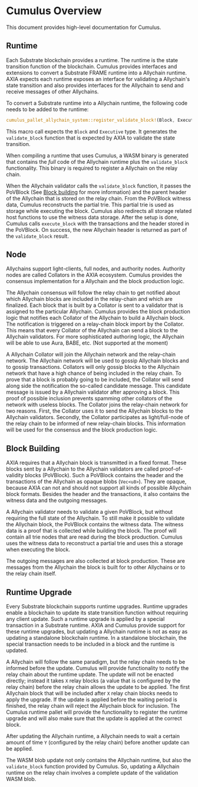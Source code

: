 # Cumulus Overview

This document provides high-level documentation for Cumulus.

## Runtime

Each Substrate blockchain provides a runtime. The runtime is the state transition function of the
blockchain. Cumulus provides interfaces and extensions to convert a Substrate FRAME runtime into a
Allychain runtime. AXIA expects each runtime exposes an interface for validating a
Allychain's state transition and also provides interfaces for the Allychain to send and receive
messages of other Allychains.

To convert a Substrate runtime into a Allychain runtime, the following code needs to be added to the
runtime:
```rust
cumulus_pallet_allychain_system::register_validate_block!(Block, Executive);
```

This macro call expects the `Block` and `Executive` type. It generates the `validate_block` function
that is expected by AXIA to validate the state transition.

When compiling a runtime that uses Cumulus, a WASM binary is generated that contains the *full* code
of the Allychain runtime plus the `validate_block` functionality. This binary is required to
register a Allychain on the relay chain.

When the Allychain validator calls the `validate_block` function, it passes the PoVBlock (See [Block
building](#block-building) for more information) and the parent header of the Allychain that is
stored on the relay chain. From the PoVBlock witness data, Cumulus reconstructs the partial trie.
This partial trie is used as storage while executing the block. Cumulus also redirects all storage
related host functions to use the witness data storage. After the setup is done, Cumulus calls
`execute_block` with the transactions and the header stored in the PoVBlock. On success, the new
Allychain header is returned as part of the `validate_block` result.

## Node

Allychains support light-clients, full nodes, and authority nodes. Authority nodes are called
Collators in the AXIA ecosystem. Cumulus provides the consensus implementation for a
Allychain and the block production logic.

The Allychain consensus will follow the relay chain to get notified about which Allychain blocks are
included in the relay-chain and which are finalized. Each block that is built by a Collator is sent
to a validator that is assigned to the particular Allychain. Cumulus provides the block production
logic that notifies each Collator of the Allychain to build a Allychain block. The
notification is triggered on a relay-chain block import by the Collator. This means that every
Collator of the Allychain can send a block to the Allychain validators. For more sophisticated
authoring logic, the Allychain will be able to use Aura, BABE, etc. (Not supported at the moment)

A Allychain Collator will join the Allychain network and the relay-chain network. The Allychain
network will be used to gossip Allychain blocks and to gossip transactions. Collators will only
gossip blocks to the Allychain network that have a high chance of being included in the relay
chain. To prove that a block is probably going to be included, the Collator will send along side
the notification the so-called candidate message. This candidate message is issued by a Allychain
validator after approving a block. This proof of possible inclusion prevents spamming other collators
of the network with useless blocks.
The Collator joins the relay-chain network for two reasons. First, the Collator uses it to send the
Allychain blocks to the Allychain validators. Secondly, the Collator participates as light/full-node
of the relay chain to be informed of new relay-chain blocks. This information will be used for the
consensus and the block production logic.

## Block Building

AXIA requires that a Allychain block is transmitted in a fixed format. These blocks sent by a
Allychain to the Allychain validators are called proof-of-validity blocks (PoVBlock). Such a
PoVBlock contains the header and the transactions of the Allychain as opaque blobs (`Vec<u8>`). They
are opaque, because AXIA can not and should not support all kinds of possible Allychain block
formats. Besides the header and the transactions, it also contains the witness data and the outgoing
messages.

A Allychain validator needs to validate a given PoVBlock, but without requiring the full state of
the Allychain. To still make it possible to validate the Allychain block, the PoVBlock contains the
witness data. The witness data is a proof that is collected while building the block. The proof will
contain all trie nodes that are read during the block production. Cumulus uses the witness data to
reconstruct a partial trie and uses this a storage when executing the block.

The outgoing messages are also collected at block production. These are messages from the Allychain
the block is built for to other Allychains or to the relay chain itself.

## Runtime Upgrade

Every Substrate blockchain supports runtime upgrades. Runtime upgrades enable a blockchain to update
its state transition function without requiring any client update. Such a runtime upgrade is applied
by a special transaction in a Substrate runtime. AXIA and Cumulus provide support for these
runtime upgrades, but updating a Allychain runtime is not as easy as updating a standalone
blockchain runtime. In a standalone blockchain, the special transaction needs to be included in a
block and the runtime is updated.

A Allychain will follow the same paradigm, but the relay chain needs to be informed before
the update. Cumulus will provide functionality to notify the relay chain about the runtime update. The
update will not be enacted directly; instead it takes `X` relay blocks (a value that is configured
by the relay chain) before the relay chain allows the update to be applied. The first Allychain
block that will be included after `X` relay chain blocks needs to apply the upgrade.
If the update is applied before the waiting period is finished, the relay chain will reject the
Allychain block for inclusion. The Cumulus runtime pallet will provide the functionality to
register the runtime upgrade and will also make sure that the update is applied at the correct block.

After updating the Allychain runtime, a Allychain needs to wait a certain amount of time `Y`
(configured by the relay chain) before another update can be applied.

The WASM blob update not only contains the Allychain runtime, but also the `validate_block`
function provided by Cumulus. So, updating a Allychain runtime on the relay chain involves a
complete update of the validation WASM blob.
